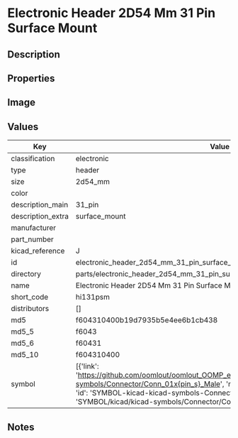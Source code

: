 # Electronic Header 2D54 Mm 31 Pin Surface Mount

## Description

## Properties


## Image


## Values

| Key | Value |
| --- | --- |
| classification | electronic |
| type | header |
| size | 2d54_mm |
| color |  |
| description_main | 31_pin |
| description_extra | surface_mount |
| manufacturer |  |
| part_number |  |
| kicad_reference | J |
| id | electronic_header_2d54_mm_31_pin_surface_mount |
| directory | parts/electronic_header_2d54_mm_31_pin_surface_mount |
| name | Electronic Header 2D54 Mm 31 Pin Surface Mount |
| short_code | hi131psm |
| distributors | [] |
| md5 | f604310400b19d7935b5e4ee6b1cb438 |
| md5_5 | f6043 |
| md5_6 | f60431 |
| md5_10 | f604310400 |
| symbol | [{'link': 'https://github.com/oomlout/oomlout_OOMP_eda_V2/tree/main/SYMBOL/kicad/kicad-symbols/Connector/Conn_01x{pin_s}_Male', 'name': 'Connector : Conn_01x31_Male', 'id': 'SYMBOL-kicad-kicad-symbols-Connector-Conn_01x31_Male', 'directory': 'SYMBOL/kicad/kicad-symbols/Connector/Conn_01x31_Male/'}] |

## Notes

